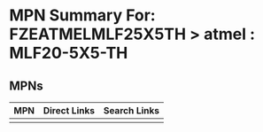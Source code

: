 



# MPN Summary For: FZEATMELMLF25X5TH > atmel : MLF20-5X5-TH

## MPNs
  

|MPN|Direct Links|Search Links|
| :--- | :--- | :--- |
||||

